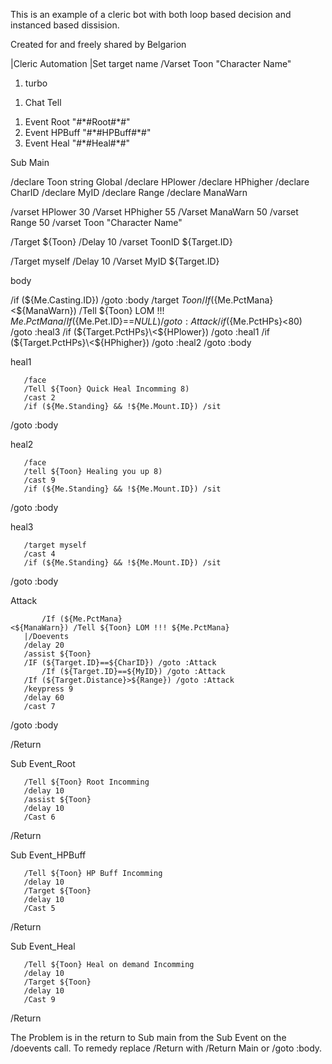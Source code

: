This is an example of a cleric bot with both loop based decision and instanced based dissision.

Created for and freely shared by Belgarion

\|Cleric Automation \|Set target name /Varset Toon "Character Name"

1.  turbo

<!-- -->

1.  Chat Tell

<!-- -->

1.  Event Root "#\*#Root#\*#"
2.  Event HPBuff "#\*#HPBuff#\*#"
3.  Event Heal "#\*#Heal#\*#"

Sub Main

/declare Toon string Global /declare HPlower /declare HPhigher /declare CharID /declare MyID /declare Range /declare
ManaWarn

/varset HPlower 30 /Varset HPhigher 55 /Varset ManaWarn 50 /varset Range 50 /varset Toon "Character Name"

/Target ${Toon} /Delay 10 /varset ToonID ${Target.ID}

/Target myself /Delay 10 /Varset MyID ${Target.ID}

  
body

/if (${Me.Casting.ID}) /goto :body /target ${Toon} /If (${Me.PctMana}\<${ManaWarn}) /Tell ${Toon} LOM !!! ${Me.PctMana}
/If (${Me.Pet.ID}==${NULL}) /goto :Attack /if (${Me.PctHPs}\<80) /goto :heal3 /if (${Target.PctHPs}\<${HPlower}) /goto
:heal1 /if (${Target.PctHPs}\<${HPhigher}) /goto :heal2 /goto :body

  
heal1

`   /face`  
`   /Tell ${Toon} Quick Heal Incomming 8)`  
`   /cast 2`  
`   /if (${Me.Standing} && !${Me.Mount.ID}) /sit`

/goto :body

  
heal2

`   /face`  
`   /tell ${Toon} Healing you up 8)`  
`   /cast 9`  
`   /if (${Me.Standing} && !${Me.Mount.ID}) /sit`

/goto :body

  
heal3

`   /target myself`  
`   /cast 4`  
`   /if (${Me.Standing} && !${Me.Mount.ID}) /sit`

/goto :body

  
Attack

`       /If (${Me.PctMana}<${ManaWarn}) /Tell ${Toon} LOM !!! ${Me.PctMana}`  
`   |/Doevents`  
`   /delay 20`  
`   /assist ${Toon}`  
`   /IF (${Target.ID}==${CharID}) /goto :Attack`  
`       /If (${Target.ID}==${MyID}) /goto :Attack`  
`   /If (${Target.Distance}>${Range}) /goto :Attack`  
`   /keypress 9`  
`   /delay 60`  
`   /cast 7`

/goto :body

/Return

Sub Event_Root

`   /Tell ${Toon} Root Incomming`  
`   /delay 10`  
`   /assist ${Toon}`  
`   /delay 10`  
`   /Cast 6`

/Return

Sub Event_HPBuff

`   /Tell ${Toon} HP Buff Incomming`  
`   /delay 10`  
`   /Target ${Toon}`  
`   /delay 10`  
`   /Cast 5`

/Return

Sub Event_Heal

`   /Tell ${Toon} Heal on demand Incomming`  
`   /delay 10`  
`   /Target ${Toon}`  
`   /delay 10`  
`   /Cast 9`

/Return

The Problem is in the return to Sub main from the Sub Event on the /doevents call. To remedy replace /Return with
/Return Main or /goto :body.
